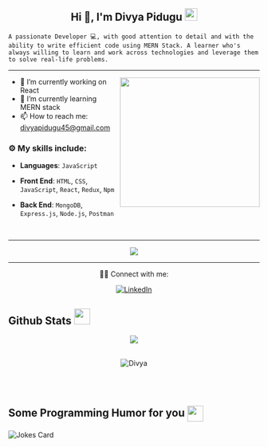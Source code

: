 <!-- ### Hi there 👋 -->

<!--
**pidugu45/pidugu45** is a ✨ _special_ ✨ repository because its `README.md` (this file) appears on your GitHub profile.

Here are some ideas to get you started:

- 🔭 I’m currently working on ...
- 🌱 I’m currently learning ...
- 👯 I’m looking to collaborate on ...
- 🤔 I’m looking for help with ...
- 💬 Ask me about ...
- 📫 How to reach me: ...
- 😄 Pronouns: ...
- ⚡ Fun fact: ...
-->
<h2 align="center">   Hi 👋, I'm Divya Pidugu  <img src="https://media4.giphy.com/media/PgnpGT8tJsWfNabS8d/giphy.gif" width="25">  </h2>



 
 `A passionate Developer 💻, with good attention to detail and with the ability to write efficient code using MERN Stack. A learner who's always willing to learn and work across technologies and leverage them to solve real-life problems.`

   
---
<img height="260" width="280" align="right" src="https://cdn.dribbble.com/users/2238041/screenshots/4763918/working.gif" />
<!-- <img align="right" alt="Coding" width="300" src="https://cdn.dribbble.com/users/2646423/screenshots/5507196/computer.gif"/> -->

 - 🔭 I’m currently working on React 
 - 🌱 I’m currently learning MERN stack 
 - 📫 How to reach me: divyapidugu45@gmail.com
<!--  - 🔗 My portfolio :  -->



### :gear: My skills include:

- **Languages**: `JavaScript`

- **Front End**: `HTML`, `CSS`, `JavaScript`, `React`, `Redux`, `Npm`  

- **Back End**:  `MongoDB`, `Express.js`, `Node.js`, `Postman`


<!--  - *Programming Profiles* :  HackerRank , LeetCode -->
<br/>
  
---

<p align="center">
<img align="center" src="https://github-readme-stats.vercel.app/api/top-langs?username=pidugu45&show_icons=true&locale=en&layout=compact&theme=tokyonight" />
</p>

---

       
  <p align="center">     
 👩‍💻 Connect with me:
  </p>
<p align="center" ><a href="linkedin.com/in/divya-pidugu-945196206" target="_blank"><img alt="LinkedIn" src="https://img.shields.io/badge/linkedin-%230077B5.svg?&style=for-the-badge&logo=linkedin&logoColor=white" /></a>  
</p>
</p>

## Github Stats  <img src='https://media1.giphy.com/media/du3J3cXyzhj75IOgvA/giphy.gif?cid=ecf05e47x2g034i9pzwtzzsd3xgg2w9nr94t4tflbbgo3008&rid=giphy.gif' width='32px'> 
<div align="center"><img src="https://github-readme-stats.vercel.app/api?username=pidugu45&show_icons=true&count_private=true&hide_border=true" align="center" /></div> 
<br/>
<p align="center"><img align="center" src="https://github-readme-streak-stats.herokuapp.com/?user=pidugu45" alt="Divya" /></p>
<br/>
<!--  <p align="center" ><img align="center" src="https://github-readme-stats.vercel.app/api/top-langs?username=pidugu45&show_icons=true&locale=en&layout=compact" alt="Divya" /></p> -->
 <br/>

<h2> Some Programming Humor for you <img align ='center' src='https://media2.giphy.com/media/UQDSBzfyiBKvgFcSTw/giphy.gif?cid=ecf05e47p3cd513axbek3f56ti3jzizq8hincw20jauyyfyw&rid=giphy.gif' width = '32px'></h2>

![Jokes Card](https://readme-jokes.vercel.app/api?theme=default)

<br/>







<!-- - 🔭 I’m currently working on ...  ✨
- 🌱 I’m currently learning ... React
- 💬 Ask me about ... 
- 📫 How to reach me: ... mayuriwasu200@gmail.com
- 😄 Pronouns: ...
- ⚡ Fun fact: ... -->
<!-- 🌱 I’m currently learning ... MERN stack 
<br/>
📫 How to reach me: ... mayuriwasu200@gmail.com -->
